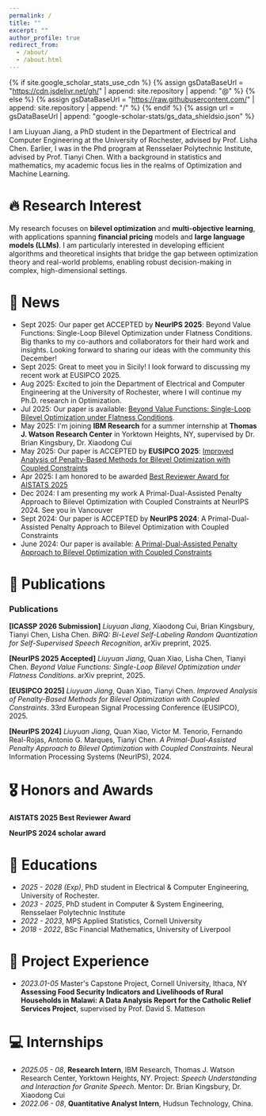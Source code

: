 ```yaml
---
permalink: /
title: ""
excerpt: ""
author_profile: true
redirect_from: 
  - /about/
  - /about.html
---
```


{% if site.google_scholar_stats_use_cdn %}
{% assign gsDataBaseUrl = "https://cdn.jsdelivr.net/gh/" | append: site.repository | append: "@" %}
{% else %}
{% assign gsDataBaseUrl = "https://raw.githubusercontent.com/" | append: site.repository | append: "/" %}
{% endif %}
{% assign url = gsDataBaseUrl | append: "google-scholar-stats/gs_data_shieldsio.json" %}

<span class='anchor' id='about-me'></span>

I am Liuyuan Jiang, a PhD student in the Department of Electrical and Computer Engineering at the University of Rochester, advised by Prof. Lisha Chen. Earlier, I was in the Phd program at Rensselaer Polytechnic Institute, advised by Prof. Tianyi Chen. With a background in statistics and mathematics, my academic focus lies in the realms of Optimization and Machine Learning. 

# 🔥 Research Interest

My research focuses on **bilevel optimization** and **multi-objective learning**, with applications spanning **financial pricing** models and **large language models (LLMs)**. I am particularly interested in developing efficient algorithms and theoretical insights that bridge the gap between optimization theory and real-world problems, enabling robust decision-making in complex, high-dimensional settings.

# 📰 News
- Sept 2025: Our paper get ACCEPTED by **NeurIPS 2025**: Beyond Value Functions: Single-Loop Bilevel Optimization under Flatness Conditions. Big thanks to my co-authors and collaborators for their hard work and insights. Looking forward to sharing our ideas with the community this December!
- Sept 2025: Great to meet you in Sicily! I look forward to discussing my recent work at EUSIPCO 2025.
- Aug 2025: Excited to join the Department of Electrical and Computer Engineering at the University of Rochester, where I will continue my Ph.D. research in Optimization.
- Jul 2025: Our paper is available: [Beyond Value Functions: Single-Loop Bilevel Optimization under Flatness Conditions](https://arxiv.org/abs/2507.20400). 
- May 2025: I'm joining **IBM Research** for a summer internship at **Thomas J. Watson Research Center** in Yorktown Heights, NY, supervised by Dr. Brian Kingsbury, Dr. Xiaodong Cui
- May 2025: Our paper is ACCEPTED by **EUSIPCO 2025**: [Improved Analysis of Penalty-Based Methods for Bilevel Optimization with Coupled Constraints](https://cmsworkshops.com/EUSIPCO2025/papers/accepted_papers.php)
- Apr 2025: I am honored to be awarded [Best Reviewer Award for AISTATS 2025](https://aistats.org/aistats2025//awards.html)
- Dec 2024: I am presenting my work A Primal-Dual-Assisted Penalty Approach to Bilevel Optimization with Coupled Constraints at NeurIPS 2024. See you in Vancouver
- Sept 2024: Our paper is ACCEPTED by **NeurIPS 2024**: A Primal-Dual-Assisted Penalty Approach to Bilevel Optimization with Coupled Constraints
- June 2024: Our paper is available: [A Primal-Dual-Assisted Penalty Approach to Bilevel Optimization with Coupled Constraints](https://arxiv.org/abs/2406.10148)

# 📝 Publications 

### Publications

**[ICASSP 2026 Submission]** *Liuyuan Jiang*, Xiaodong Cui, Brian Kingsbury, Tianyi Chen, Lisha Chen. *BiRQ: Bi-Level Self-Labeling Random Quantization for Self-Supervised Speech Recognition*, arXiv preprint, 2025.

**[NeurIPS 2025 Accepted]** *Liuyuan Jiang*, Quan Xiao, Lisha Chen, Tianyi Chen. *Beyond Value Functions: Single-Loop Bilevel Optimization under Flatness Conditions*. arXiv preprint, 2025.

**[EUSIPCO 2025]** *Liuyuan Jiang*, Quan Xiao, Tianyi Chen. *Improved Analysis of Penalty-Based Methods for Bilevel Optimization with Coupled Constraints*. 33rd European Signal Processing Conference (EUSIPCO), 2025.

**[NeurIPS 2024]** *Liuyuan Jiang*, Quan Xiao, Victor M. Tenorio, Fernando Real-Rojas, Antonio G. Marques, Tianyi Chen. *A Primal-Dual-Assisted Penalty Approach to Bilevel Optimization with Coupled Constraints*. Neural Information Processing Systems (NeurIPS), 2024.


# 🎖 Honors and Awards

**AISTATS 2025 Best Reviewer Award**

**NeurIPS 2024 scholar award**

# 📖 Educations
- *2025 - 2028 (Exp)*, PhD student in Electrical & Computer Engineering, University of Rochester.
- *2023 - 2025*, PhD student in Computer & System Engineering, Rensselaer Polytechnic Institute
- *2022 - 2023*, MPS Applied Statistics, Cornell University
- *2018 - 2022*, BSc Financial Mathematics, University of Liverpool

# 💬 Project Experience
- *2023.01-05* Master's Capstone Project, Cornell University, Ithaca, NY
**Assessing Food Security Indicators and Livelihoods of Rural Households in Malawi: A Data Analysis Report for the Catholic Relief Services Project**, supervised by Prof. David S. Matteson

# 💻 Internships
- *2025.05 - 08*, **Research Intern**, IBM Research, Thomas J. Watson Research Center, Yorktown Heights, NY. Project: _Speech Understanding and Interaction for Granite Speech_. Mentor: Dr. Brian Kingsbury, Dr. Xiaodong Cui
- *2022.06 - 08*, **Quantitative Analyst Intern**, Hudsun Technology, China.

